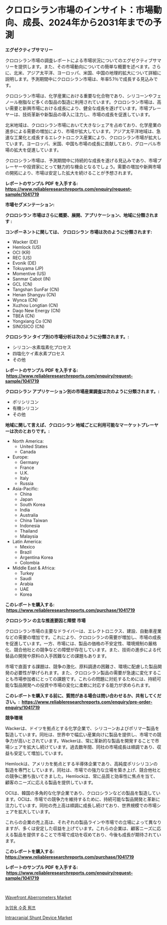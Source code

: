 <p><h1>クロロシラン市場のインサイト：市場動向、成長、2024年から2031年までの予測</h1></p><p><strong>エグゼクティブサマリー</strong></p>
<p><p>クロロシラン市場の調査レポートによる市場状況についてのエグゼクティブサマリーを提供します。また、その市場動向についての簡単な概要を述べます。さらに、北米、アジア太平洋、ヨーロッパ、米国、中国の地理的拡大について詳細に説明します。予測期間中にクロロシラン市場は、年率5.1％で成長する見込みです。</p><p>クロロシラン市場は、化学産業における重要な化合物であり、シリコーンやフェノール樹脂など多くの製品の製造に利用されています。クロロシラン市場は、高い需要と新興市場における成長により、健全な成長を遂げています。市場プレーヤーは、技術革新や新製品の導入に注力し、市場の成長を促進しています。</p><p>北米地域は、クロロシラン市場において大きなシェアを占めており、化学産業の進歩による需要の増加により、市場が拡大しています。アジア太平洋地域は、急速な工業化と成長するエレクトロニクス産業により、クロロシラン市場が拡大しています。ヨーロッパ、米国、中国も市場の成長に貢献しており、グローバル市場の拡大を促進しています。</p><p>クロロシラン市場は、予測期間中に持続的な成長を遂げる見込みであり、市場プレーヤーや投資家にとって魅力的な機会となるでしょう。需要の増加や新興市場の開拓により、市場は安定した拡大を続けることが予想されます。</p></p>
<p><strong>レポートのサンプル PDF を入手する: <a href="https://www.reliableresearchreports.com/enquiry/request-sample/1041719">https://www.reliableresearchreports.com/enquiry/request-sample/1041719</a></strong></p>
<p><strong>市場セグメンテーション:</strong></p>
<p><strong> クロロシラン 市場はさらに概要、展開、アプリケーション、地域に分類されます :</strong></p>
<p><strong>コンポーネントに関しては、 クロロシラン 市場は次のように分類されます: &nbsp;</strong></p>
<p><ul><li>Wacker (DE)</li><li>Hemlock (US)</li><li>OCI (KR)</li><li>REC (US)</li><li>Evonik (DE)</li><li>Tokuyama (JP)</li><li>Momentive (US)</li><li>Sanmar Cabot (IN)</li><li>GCL (CN)</li><li>Tangshan SunFar (CN)</li><li>Henan Shangyu (CN)</li><li>Wynca (CN)</li><li>Xuzhou Longtian (CN)</li><li>Daqo New Energy (CN)</li><li>TBEA (CN)</li><li>Yongxiang Co (CN)</li><li>SINOSICO (CN)</li></ul></p>
<p><strong> クロロシラン タイプ別の市場分析は次のように分類されます。:</strong></p>
<p><ul><li>シリコン-水素塩素化プロセス</li><li>四塩化ケイ素水素プロセス</li><li>その他</li></ul></p>
<p><strong>レポートのサンプル PDF を入手する: &nbsp;<a href="https://www.reliableresearchreports.com/enquiry/request-sample/1041719">https://www.reliableresearchreports.com/enquiry/request-sample/1041719</a></strong></p>
<p><strong> クロロシラン アプリケーション別の市場産業調査は次のように分類されます。:</strong></p>
<p><ul><li>ポリシリコン</li><li>有機シリコン</li><li>その他</li></ul></p>
<p><strong>地域に関して言えば、クロロシラン 地域ごとに利用可能なマーケットプレーヤーは次のとおりです。:</strong></p>
<p><ul>
    <li>
        North America:
        <ul>
            <li>United States</li>
            <li>Canada</li>
        </ul>
    </li>
    <li>
        Europe:
        <ul>
            <li>Germany</li>
            <li>France</li>
            <li>U.K.</li>
            <li>Italy</li>
            <li>Russia</li>
        </ul>
    </li>
    <li>
        Asia-Pacific:
        <ul>
            <li>China</li>
            <li>Japan</li>
            <li>South Korea</li>
            <li>India</li>
            <li>Australia</li>
            <li>China Taiwan</li>
            <li>Indonesia</li>
            <li>Thailand</li>
            <li>Malaysia</li>
        </ul>
    </li>
    <li>
        Latin America:
        <ul>
            <li>Mexico</li>
            <li>Brazil</li>
            <li>Argentina Korea</li>
            <li>Colombia</li>
        </ul>
    </li>
    <li>
        Middle East & Africa:
        <ul>
            <li>Turkey</li>
            <li>Saudi</li>
            <li>Arabia</li>
            <li>UAE</li>
            <li>Korea</li>
        </ul>
    </li>
    </ul></p>
<p><strong>このレポートを購入する: &nbsp;<a href="https://www.reliableresearchreports.com/purchase/1041719">https://www.reliableresearchreports.com/purchase/1041719</a></strong></p>
<p><strong>クロロシラン の主な推進要因と障壁 市場</strong></p>
<p><p>クロロシラン市場の主要なドライバーは、エレクトロニクス、建設、自動車産業などの需要の増加です。これにより、クロロシランの需要が増加し、市場の成長を促進しています。一方、市場には、製品の価格の不安定性、環境規制の厳格化、競合他社との競争などの障壁が存在しています。また、技術の進歩による代替品の開発や原料の入手困難などの課題もあります。</p><p>市場で直面する課題は、競争の激化、原料調達の困難さ、環境に配慮した製品開発の必要性が挙げられます。また、クロロシラン製品の需要が急速に変化することも市場参加者にとっての課題です。これらの問題に対処するためには、持続可能な製品開発への投資や市場の変化に柔軟に対応する能力が求められます。</p></p>
<p><strong>このレポートを購入する前に、質問がある場合は問い合わせるか、共有してください。:&nbsp; <a href="https://www.reliableresearchreports.com/enquiry/pre-order-enquiry/1041719">https://www.reliableresearchreports.com/enquiry/pre-order-enquiry/1041719</a></strong></p>
<p><strong>競争環境</strong></p>
<p><p>Wackerは、ドイツを拠点とする化学企業で、シリコーンおよびポリマー製品を製造しています。同社は、世界中で幅広い産業向けに製品を提供し、市場での競争力が高いとされています。Wackerは、常に革新的な製品を開発することで市場シェアを拡大し続けています。過去数年間、同社の市場成長は順調であり、収益も安定して増加しています。</p><p>Hemlockは、アメリカを拠点とする半導体企業であり、高純度ポリシリコンの製造を専門としています。同社は、市場での強力な立場を築き上げ、競合他社との競争に勝ち抜いてきました。Hemlockは、常に品質と効率性に焦点を当て、顧客のニーズに応える製品を提供しています。</p><p>OCIは、韓国の多角的な化学企業であり、クロロシランなどの製品を製造しています。OCIは、市場での競争力を維持するために、持続可能な製品開発と革新に注力しています。同社の売上高は順調に成長し続けており、世界規模での市場シェアを拡大しています。</p><p>これらの企業の売上高は、それぞれの製品ラインや市場での立場によって異なりますが、多くは安定した収益を上げています。これらの企業は、顧客ニーズに応える製品を提供することで市場で成功を収めており、今後も成長が期待されています。</p></p>
<p><strong>このレポートを購入する: &nbsp; <a href="https://www.reliableresearchreports.com/purchase/1041719">https://www.reliableresearchreports.com/purchase/1041719</a></strong></p>
<p><strong>レポートのサンプル PDF を入手する: &nbsp;<a href="https://www.reliableresearchreports.com/enquiry/request-sample/1041719">https://www.reliableresearchreports.com/enquiry/request-sample/1041719</a></strong><strong></strong></p>
<p>&nbsp;</p>
<p><p><a href="https://view.publitas.com/reportprime-1/insights-into-wavefront-aberrometers-market-size-analysing-market-share-trends-and-growth-from-2023-to-2030/">Wavefront Aberrometers Market</a></p><p><a href="https://medium.com/@cgrillo63/%EB%86%8D%EC%97%85-%EA%B8%89%EC%88%98-%ED%8E%8C%ED%94%84-%EC%8B%9C%EC%9E%A5-%EB%B6%84%EC%84%9D-%EA%B7%B8%EA%B2%83%EC%9D%98-cagr-%EC%8B%9C%EC%9E%A5-%EC%84%B8%EB%B6%84%ED%99%94-%EB%B0%8F-%EA%B8%80%EB%A1%9C%EB%B2%8C-%EC%82%B0%EC%97%85-%EA%B0%9C%EC%9A%94-5fb1caeab8b2">농업용 수중 펌프</a></p><p><a href="https://view.publitas.com/reportprime-1/intracranial-shunt-device-market-size-global-industry-overview-market-segmentation-and-forecast-2023-to-2030/">Intracranial Shunt Device Market</a></p></p>